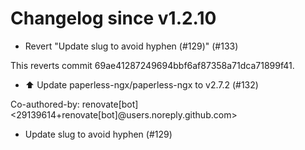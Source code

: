 # Changelog since v1.2.10
- Revert "Update slug to avoid hyphen (#129)" (#133)

This reverts commit 69ae41287249694bbf6af87358a71dca71899f41. 
- ⬆️ Update paperless-ngx/paperless-ngx to v2.7.2 (#132)

Co-authored-by: renovate[bot] <29139614+renovate[bot]@users.noreply.github.com> 
- Update slug to avoid hyphen (#129) 

